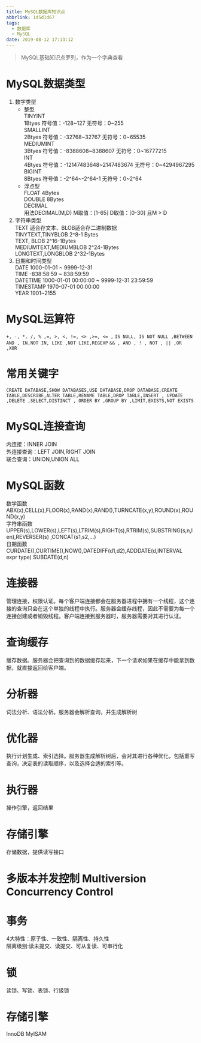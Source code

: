 ```yaml
---
title: MySQL数据库知识点
abbrlink: 1d5d1d67
tags:
  - 数据库
  - MySQL
date: 2019-08-12 17:13:12
---
```


> MySQL基础知识点罗列，作为一个字典查看

# MySQL数据类型
1. 数字类型  
     * 整型  
   TINYINT  
   1Btyes  符号值：-128~127 无符号：0~255   
   SMALLINT  
   2Btyes 符号值：-32768~32767 无符号：0~65535  
   MEDIUMINT   
   3Btyes 符号值：-8388608~8388607 无符号：0~16777215   
   INT   
   4Btyes 符号值：-12147483648~2147483674 无符号：0~4294967295    
   BIGINT   
   8Btyes  符号值：-2^64~-2^64-1 无符号：0~2^64  
   * 浮点型  
   FLOAT 4Bytes  
   DOUBLE 8Bytes  
   DECIMAL   
   用法DECIMAL(M,D) M取值：[1-65] D取值：[0-30] 且M > D
2. 字符串类型  
  TEXT 适合存文本、BLOB适合存二进制数据  
TINYTEXT,TINYBLOB 2^8-1 Bytes  
TEXT, BLOB 2^16-1Bytes  
MEDIUMTEXT,MEDIUMBLOB 2^24-1Bytes  
LONGTEXT,LONGBLOB 2^32-1Bytes  
  1. 日期和时间类型  
DATE 1000-01-01 ~ 9999-12-31  
TIME -838:58:59 ~ 838:59:59  
DATETIME  1000-01-01 00:00:00 ~ 9999-12-31 23:59:59  
TIMESTAMP 1970-07-01 00:00:00  
YEAR 1901~2155
# MySQL运算符

`+, -, *, /, % ,=, >, <, !=, <> ,>=, <= ,` `IS NULL, IS NOT NULL ,BETWEEN AND , IN,NOT IN, LIKE ,NOT LIKE,REGEXP` `&& , AND , ! , NOT , || ,OR ,XOR`

# 常用关键字
`CREATE DATABASE,SHOW DATABASES,USE DATABASE,DROP DATABASE,CREATE TABLE,DESCRIBE,ALTER TABLE,RENAME TABLE,DROP TABLE,INSERT , UPDATE ,DELETE ,SELECT,DISTINCT , ORDER BY ,GROUP BY ,LIMIT,EXISTS,NOT EXISTS `  

# MySQL连接查询 
 内连接：INNER JOIN  
 外连接查询：LEFT JOIN,RIGHT JOIN  
 联合查询：UNION,UNION ALL  

 # MySQL函数
 
 数学函数  
 ABX(x),CELL(x),FLOOR(x),RAND(x),RAND(),TURNCATE(x,y),ROUND(x),ROUND(x,y)  
 字符串函数 
 UPPER(s),LOWER(s),LEFT(s),LTRIM(s),RIGHT(s),RTRIM(s),SUBSTRING(s,n,len),REVERSER(s) ,CONCAT(s1,s2,...)  
 日期函数  
 CURDATE(),CURTIME(),NOW(),DATEDIFF(d1,d2),ADDDATE(d,INTERVAL expr type)
 SUBDATE(d,n)


# 连接器
管理连接，权限认证。每个客户端连接都会在服务器进程中拥有一个线程，这个连接的查询只会在这个单独的线程中执行。服务器会缓存线程，因此不需要为每一个连接创建或者销毁线程。客户端连接到服务器时，服务器需要对其进行认证。
# 查询缓存
缓存数据。服务器会把查询到的数据缓存起来，下一个请求如果在缓存中能拿到数据，就直接返回给客户端。
# 分析器
词法分析、语法分析。服务器会解析查询，并生成解析树
# 优化器
执行计划生成、索引选择。服务器生成解析树后，会对其进行各种优化，包括重写查询，决定表的读取顺序，以及选择合适的索引等。
# 执行器
操作引擎，返回结果
# 存储引擎
存储数据，提供读写接口

# 多版本并发控制 Multiversion Concurrency Control

# 事务
4大特性：原子性、一致性、隔离性、持久性  
隔离级别:读未提交、读提交、可从复读、可串行化
# 锁
读锁、写锁、表锁、行级锁
# 存储引擎 
InnoDB MyISAM

